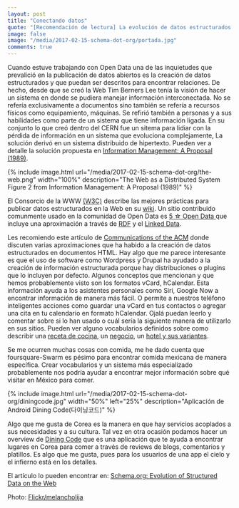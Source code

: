 ```yaml
---
layout: post
title: "Conectando datos"
quote: "[Recomendación de lectura] La evolución de datos estructurados y Schema.org."
image: false
image: "/media/2017-02-15-schema-dot-org/portada.jpg"
comments: true
---
```


Cuando estuve trabajando con Open Data una de las inquietudes que prevalició en la publicación de datos abiertos es la 
creación de datos estructurados y que puedan ser descritos para encontrar relaciones. 
De hecho, desde que se creó la Web Tim Berners Lee tenía la visión de hacer un sistema en donde se pudiera manejar información interconectada. 
No se refería exclusivamente a documentos sino también se refería a recursos físicos como equipamiento, máquinas. 
Se refirió también a personas y a sus habilidades como parte de un sistema que tiene información ligada. 
En su conjunto lo que creó dentro del CERN fue un sitema para lidiar con la pérdida de información en un sistema que evoluciona complejamente,
La solución derivó en un sistema distribuido de hipertexto. 
Pueden ver a detalle la solución propuesta en [Information Management: A Proposal (1989)](https://www.w3.org/History/1989/proposal.html).

{% include image.html url="/media/2017-02-15-schema-dot-org/the-web.png" width="100%" description="The Web as a Distributed System Figure 2 from Information Management: A Proposal (1989)" %}

El Consorcio de la WWW [(W3C)](http://www.w3c.org) describe las mejores prácticas para publicar datos estructurados en la Web en su [wiki](https://www.w3.org/wiki/LinkedData). 
Un sitio contribuido comunmente usado en la comunidad de Open Data es [5 &#9734; Open Data ](http://5stardata.info/) que incluye una aproximación a 
través de [RDF](https://www.w3.org/RDF/) y el [Linked Data](https://www.w3.org/standards/semanticweb/data). 

Les recomiendo este artículo de [Communications of the ACM](http://cacm.acm.org/) donde discuten varias aproximaciones que ha habido a la 
creación de datos estructurados en documentos HTML.
Hay algo que me parece interesante es que el uso de software como Wordpress y Drupal ha ayudado a la creación de 
información estructurada porque hay distribuciones o plugins que lo incluyen por defecto.
Algunos conceptos que mencionan y que hemos probablemente visto son los formatos vCard, hCalendar. 
Esta información ayuda a los asistentes personales como Siri, Google Now a encontrar información de manera más fácil. 
O permite a nuestros teléfono inteligentes acciones como guardar una vCard en tus contactos o agregar una cita en tu calendario en formato hCalendar.
Ojalá puedan leerlo y comentar sobre si lo han usado o cuál sería la siguiente manera de utilizarlo en sus sitios.
Pueden ver alguno vocabularios definidos sobre como describir una [receta de cocina](http://schema.org/Recipe), un [negocio](http://schema.org/LocalBusiness),
un [hotel y sus variantes](http://schema.org/docs/hotels.html).

Se me ocurren muchas cosas con comida, me he dado cuenta que foursquare-Swarm es pésimo para encontrar comida mexicana de manera específica. 
Crear vocabularios y un sistema más especializado probablemente nos podría ayudar a encontrar mejor información 
sobre qué visitar en México para comer. 

{% include image.html url="/media/2017-02-15-schema-dot-org/diningcode.jpg" width="50%" left="25%" description="Aplicación de Android Dining Code(다이닝코드)" %}

Algo que me gusta de Corea es la manera en que hay servicios acoplados a sus necesidades y a su cultura.
Tal vez en otra ocasión podamos hacer un overview de  [Dining Code](http://www.diningcode.co.kr/) que es una aplicación
que te ayuda a encontrar lugares en Corea para comer a través de reviews de blogs, comentarios y platillos. 
Es algo que me gusta, pues para los usuarios de una app el cielo y el infierno está en los detalles.

El artículo lo pueden encontrar en: [Schema.org: Evolution of Structured Data on the Web](http://cacm.acm.org/magazines/2016/2/197422-schema-org/fulltext)

Photo: [Flickr/melancholija](https://www.flickr.com/photos/melancholija/8067666973/)
